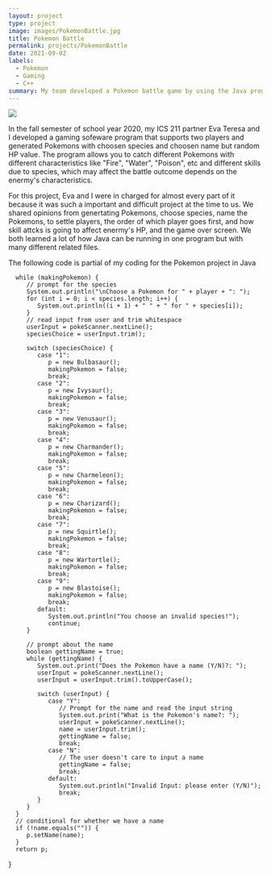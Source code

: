 ```yaml
---
layout: project
type: project
image: images/PokemonBattle.jpg
title: Pokemon Battle
permalink: projects/PokemonBattle
date: 2021-09-02
labels:
  - Pokemon
  - Gaming
  - C++
summary: My team developed a Pokemon battle game by using the Java programming language in the fall semester of 2020. 
---
```


<img class="ui medium right floated rounded image" src="/images/micromouse-robot.png">

In the fall semester of school year 2020, my ICS 211 partner Eva Teresa and I developed a gaming sofeware program that supports two players and generated Pokemons with choosen species and choosen name but random HP value. The program allows you to catch different Pokemons with different characteristics like "Fire", "Water", "Poison", etc and different skills due to species, which may affect the battle outcome depends on the enermy's characteristics.

For this project, Eva and I were in charged for almost every part of it because it was such a important and difficult project at the time to us. We shared opinions from genertating Pokemons, choose species, name the Pokemons, to settle players, the order of which player goes first, and how skill attcks is going to affect enermy's HP, and the game over screen. We both learned a lot of how Java can be running in one program but with many different related files.

The following code is partial of my coding for the Pokemon project in Java  
      
      while (makingPokemon) {
         // prompt for the species
         System.out.println("\nChoose a Pokemon for " + player + ": ");
         for (int i = 0; i < species.length; i++) {
            System.out.println((i + 1) + " " + " for " + species[i]);
         }
         // read input from user and trim whitespace
         userInput = pokeScanner.nextLine();
         speciesChoice = userInput.trim();
         
         switch (speciesChoice) {
            case "1":
               p = new Bulbasaur();
               makingPokemon = false;
               break;
            case "2":
               p = new Ivysaur();
               makingPokemon = false;
               break;
            case "3":
               p = new Venusaur();
               makingPokemon = false;
               break;
            case "4":
               p = new Charmander();
               makingPokemon = false;
               break;
            case "5":
               p = new Charmeleon();
               makingPokemon = false;
               break;
            case "6":
               p = new Charizard();
               makingPokemon = false;
               break;
            case "7":
               p = new Squirtle();
               makingPokemon = false;
               break;
            case "8":
               p = new Wartortle();
               makingPokemon = false;
               break;
            case "9":
               p = new Blastoise();
               makingPokemon = false;
               break;
            default:
               System.out.println("You choose an invalid species!");
               continue;    
         }
         
         // prompt about the name
         boolean gettingName = true;
         while (gettingName) {
            System.out.print("Does the Pokemon have a name (Y/N)?: ");
            userInput = pokeScanner.nextLine();
            userInput = userInput.trim().toUpperCase();
              
            switch (userInput) {
               case "Y":
                  // Prompt for the name and read the input string
                  System.out.print("What is the Pokemon's name?: ");
                  userInput = pokeScanner.nextLine();
                  name = userInput.trim();
                  gettingName = false;
                  break;
               case "N":
                  // The user doesn't care to input a name
                  gettingName = false;
                  break;
               default:
                  System.out.println("Invalid Input: please enter (Y/N)");
                  break;
            }
         }
      }
      // conditional for whether we have a name
      if (!name.equals("")) {
         p.setName(name);
      }
      return p;
   }  
